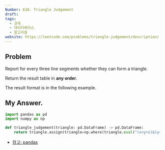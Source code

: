 ```yaml
---
Number: 610. Triangle Judgement
draft: 
tags:
  - 코테
  - 데이터베이스
  - 알고리즘
website: https://leetcode.com/problems/triangle-judgement/description/
---
```

## Problem

Report for every three line segments whether they can form a triangle.

Return the result table in **any order**.

The result format is in the following example.

## My Answer.
```python
import pandas as pd
import numpy as np

def triangle_judgement(triangle: pd.DataFrame) -> pd.DataFrame:
	return triangle.assign(triangle=np.where(triangle.eval("(x<y+z)&(y<x+z)&(z<x+y)"),"Yes","No"))
```
- [참고: pandas](https://pandas.pydata.org/docs/reference/api/pandas.DataFrame.eval.html)
